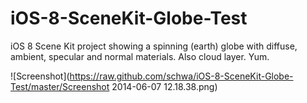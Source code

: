 # iOS-8-SceneKit-Globe-Test

iOS 8 Scene Kit project showing a spinning (earth) globe with diffuse, ambient, specular and normal materials. Also cloud layer. Yum.

![Screenshot](https://raw.github.com/schwa/iOS-8-SceneKit-Globe-Test/master/Screenshot 2014-06-07 12.18.38.png)
